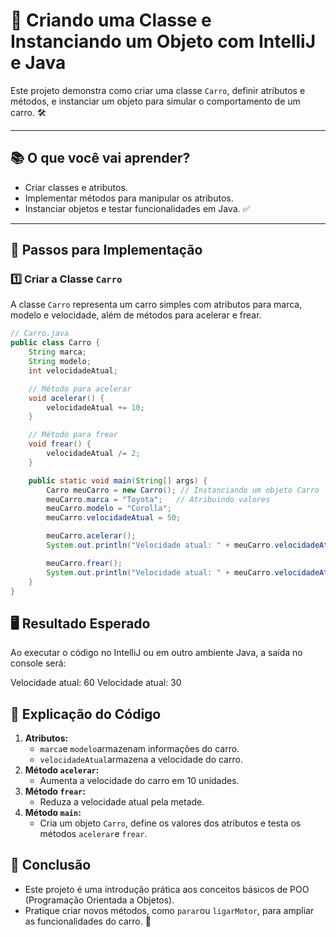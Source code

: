 # 🚗 Criando uma Classe e Instanciando um Objeto com IntelliJ e Java

Este projeto demonstra como criar uma classe `Carro`, definir atributos e métodos, e instanciar um objeto para simular o comportamento de um carro. 🛠️

---

## **📚 O que você vai aprender?**

- Criar classes e atributos.
- Implementar métodos para manipular os atributos.
- Instanciar objetos e testar funcionalidades em Java. ✅

---

## **🔨 Passos para Implementação**

### **1️⃣ Criar a Classe `Carro`**

A classe `Carro` representa um carro simples com atributos para marca, modelo e velocidade, além de métodos para acelerar e frear.

```java
// Carro.java
public class Carro {
    String marca;
    String modelo;
    int velocidadeAtual;

    // Método para acelerar
    void acelerar() {
        velocidadeAtual += 10;
    }

    // Método para frear
    void frear() {
        velocidadeAtual /= 2;
    }

    public static void main(String[] args) {
        Carro meuCarro = new Carro(); // Instanciando um objeto Carro
        meuCarro.marca = "Toyota";   // Atribuindo valores
        meuCarro.modelo = "Corolla";
        meuCarro.velocidadeAtual = 50;

        meuCarro.acelerar();
        System.out.println("Velocidade atual: " + meuCarro.velocidadeAtual); // Saída: 60

        meuCarro.frear();
        System.out.println("Velocidade atual: " + meuCarro.velocidadeAtual); // Saída: 30
    }
}
```

## **🖥️ Resultado Esperado**

Ao executar o código no IntelliJ ou em outro ambiente Java, a saída no console será:

Velocidade atual: 60
Velocidade atual: 30

## **🎯 Explicação do Código**

1. **Atributos:**
   - `marca`e `modelo`armazenam informações do carro.
   - `velocidadeAtual`armazena a velocidade do carro.
2. **Método `acelerar`:**
   - Aumenta a velocidade do carro em 10 unidades.
3. **Método `frear`:**
   - Reduza a velocidade atual pela metade.
4. **Método `main`:**
   - Cria um objeto `Carro`, define os valores dos atributos e testa os métodos `acelerar`e `frear`.



## **🎉 Conclusão**

- Este projeto é uma introdução prática aos conceitos básicos de POO (Programação Orientada a Objetos).
- Pratique criar novos métodos, como `parar`ou `ligarMotor`, para ampliar as funcionalidades do carro. 🚀